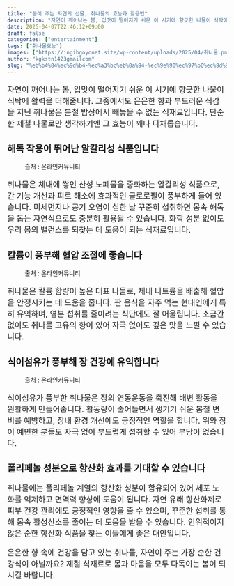 ```yaml
---
title: "봄이 주는 자연의 선물, 취나물의 효능과 활용법"
description: "자연이 깨어나는 봄, 입맛이 떨어지기 쉬운 이 시기에 향긋한 나물이 식탁에 활력을 더해줍니다. 그중에서도 은은한 향과 부드러운 식감을 지닌 취나물은 봄철 밥상에서 빼놓을 수 없는 식재료입니다. 단순한 제철 나물로만 생각하기엔 그 효능이 꽤나 다채롭습니다."
date: 2025-04-07T22:46:12+09:00
draft: false
categories: ["entertainment"]
tags: ["취나물효능"]
images: ["https://ingihgoyonet.site/wp-content/uploads/2025/04/취나물.png", "https://ingihgoyonet.site/wp-content/uploads/2025/04/취나물무침.png", "https://ingihgoyonet.site/wp-content/uploads/2025/04/취나물솥밥.png"]
author: "kgkstn1423gmailcom"
slug: "%eb%b4%84%ec%9d%b4-%ec%a3%bc%eb%8a%94-%ec%9e%90%ec%97%b0%ec%9d%98-%ec%84%a0%eb%ac%bc-%ec%b7%a8%eb%82%98%eb%ac%bc%ec%9d%98-%ed%9a%a8%eb%8a%a5%ea%b3%bc-%ed%99%9c%ec%9a%a9%eb%b2%95"
---
```


<p style="font-size:18px">자연이 깨어나는 봄, 입맛이 떨어지기 쉬운 이 시기에 향긋한 나물이 식탁에 활력을 더해줍니다. 그중에서도 은은한 향과 부드러운 식감을 지닌 취나물은 봄철 밥상에서 빼놓을 수 없는 식재료입니다. 단순한 제철 나물로만 생각하기엔 그 효능이 꽤나 다채롭습니다.</p> <h2 >해독 작용이 뛰어난 알칼리성 식품입니다</h2> <figure ><img src="https://ingihgoyonet.site/wp-content/uploads/2025/04/취나물.png" alt="" style="aspect-ratio:16/9;object-fit:cover"/><figcaption >출처 : 온라인커뮤니티</figcaption></figure> <p style="font-size:18px">취나물은 체내에 쌓인 산성 노폐물을 중화하는 알칼리성 식품으로, 간 기능 개선과 피로 해소에 효과적인 클로로필이 풍부하게 들어 있습니다. 미세먼지나 공기 오염이 심한 날 꾸준히 섭취하면 몸속 해독을 돕는 자연식으로도 충분히 활용될 수 있습니다. 화학 성분 없이도 우리 몸의 밸런스를 되찾는 데 도움이 되는 식재료입니다.</p> <h2 >칼륨이 풍부해 혈압 조절에 좋습니다</h2> <figure ><img src="https://ingihgoyonet.site/wp-content/uploads/2025/04/취나물무침.png" alt="" style="aspect-ratio:16/9;object-fit:cover"/><figcaption >출처 : 온라인커뮤니티</figcaption></figure> <p style="font-size:18px">취나물은 칼륨 함량이 높은 대표 나물로, 체내 나트륨을 배출해 혈압을 안정시키는 데 도움을 줍니다. 짠 음식을 자주 먹는 현대인에게 특히 유익하며, 염분 섭취를 줄이려는 식단에도 잘 어울립니다. 소금간 없이도 취나물 고유의 향이 있어 자극 없이도 깊은 맛을 느낄 수 있습니다.</p> <h2 >식이섬유가 풍부해 장 건강에 유익합니다</h2> <figure ><img src="https://ingihgoyonet.site/wp-content/uploads/2025/04/취나물솥밥.png" alt="" style="aspect-ratio:16/9;object-fit:cover"/><figcaption >출처 : 온라인커뮤니티</figcaption></figure> <p style="font-size:18px">식이섬유가 풍부한 취나물은 장의 연동운동을 촉진해 배변 활동을 원활하게 만들어줍니다. 활동량이 줄어들면서 생기기 쉬운 봄철 변비를 예방하고, 장내 환경 개선에도 긍정적인 역할을 합니다. 위와 장이 예민한 분들도 자극 없이 부드럽게 섭취할 수 있어 부담이 없습니다.</p> <h2 >폴리페놀 성분으로 항산화 효과를 기대할 수 있습니다</h2> <p style="font-size:18px">취나물에는 폴리페놀 계열의 항산화 성분이 함유되어 있어 세포 노화를 억제하고 면역력 향상에 도움이 됩니다. 자연 유래 항산화제로 피부 건강 관리에도 긍정적인 영향을 줄 수 있으며, 꾸준한 섭취를 통해 몸속 활성산소를 줄이는 데 도움을 받을 수 있습니다. 인위적이지 않은 순한 항산화 식품을 찾는 이들에게 좋은 대안입니다.</p> <p style="font-size:18px">은은한 향 속에 건강을 담고 있는 취나물, 자연이 주는 가장 순한 건강식이 아닐까요? 제철 식재료로 몸과 마음을 모두 다독이는 봄이 되시길 바랍니다.</p>